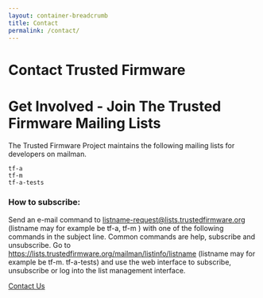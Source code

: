 ```yaml
---
layout: container-breadcrumb
title: Contact
permalink: /contact/
---
```

# Contact Trusted Firmware

# Get Involved - Join The Trusted Firmware Mailing Lists #
The Trusted Firmware Project maintains the following mailing lists for developers on mailman.
```
tf-a
tf-m
tf-a-tests
```
### How to subscribe: ###
Send an e-mail command to listname-request@lists.trustedfirmware.org (listname may for example be tf-a, tf-m ) with one of the following commands in the subject line. Common commands are help, subscribe and unsubscribe. 
Go to https://lists.trustedfirmware.org/mailman/listinfo/listname (listname may for example be tf-m. tf-a-tests) and use the web interface to subscribe, unsubscribe or log into the list management interface.

<!-- Contact Form -->
<div class="col-xs-12 text-center">
    <a class="btn email" href="mailto:contact@linaro.org?subject=TrustedFirmware.org - {{page.url}}">
        Contact Us
    </a>
</div>
<!-- /End Contact Form -->
